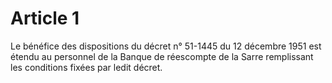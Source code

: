 # Article 1

Le bénéfice des dispositions du décret n° 51-1445 du 12 décembre 1951 est étendu au personnel de la Banque de réescompte de la Sarre remplissant les conditions fixées par ledit décret.
